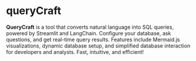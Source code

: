 # queryCraft
**QueryCraft** is a tool that converts natural language into SQL queries, powered by Streamlit and LangChain. Configure your database, ask questions, and get real-time query results. Features include Mermaid.js visualizations, dynamic database setup, and simplified database interaction for developers and analysts. Fast, intuitive, and efficient!
